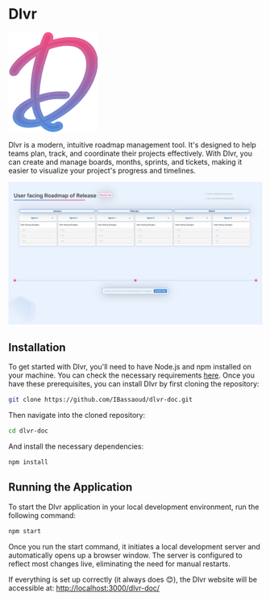 # Dlvr

![Dlvr Logo](./static/img/Dlvr.png)

Dlvr is a modern, intuitive roadmap management tool. It's designed to help teams plan, track, and coordinate their projects effectively. With Dlvr, you can create and manage boards, months, sprints, and tickets, making it easier to visualize your project's progress and timelines.

![Dlvr Board](./static/img/dlvr-board.png)

## Installation

To get started with Dlvr, you'll need to have Node.js and npm installed on your machine. You can check the necessary requirements [here](https://docusaurus.io/docs/installation#requirements). Once you have these prerequisites, you can install Dlvr by first cloning the repository:

```bash
git clone https://github.com/IBassaoud/dlvr-doc.git
```

Then navigate into the cloned repository:

```bash
cd dlvr-doc
```

And install the necessary dependencies:

```bash
npm install
```

## Running the Application

To start the Dlvr application in your local development environment, run the following command:

```bash
npm start
```

Once you run the start command, it initiates a local development server and automatically opens up a browser window. The server is configured to reflect most changes live, eliminating the need for manual restarts.

If everything is set up correctly (it always does 😊), the Dlvr website will be accessible at: [http://localhost:3000/dlvr-doc/](http://localhost:3000/dlvr-doc/)
